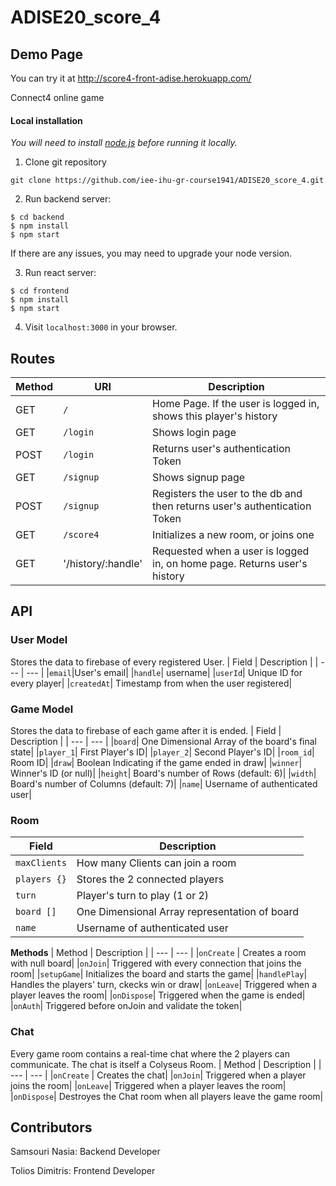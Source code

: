 # ADISE20_score_4


## Demo Page 
You can try it at http://score4-front-adise.herokuapp.com/

Connect4 online game

#### Local installation
*You will need to install [node.js](https://nodejs.org/en/download/) before running it locally.*

1. Clone git repository
```
git clone https://github.com/iee-ihu-gr-course1941/ADISE20_score_4.git
```

2. Run backend server:
```
$ cd backend
$ npm install
$ npm start
```
If there are any issues, you may need to upgrade your node version.

3. Run react server:
```
$ cd frontend
$ npm install
$ npm start
```
4. Visit `localhost:3000` in your browser.



## Routes
| Method | URI | Description|
| --- | --- | --- |
| GET | `/` | Home Page. If the user is logged in, shows this player's history|
| GET | `/login`| Shows login page|
| POST | `/login`| Returns user's authentication Token|
| GET | `/signup`| Shows signup page|
| POST | `/signup`| Registers the user to the db and then returns user's authentication Token|
| GET | `/score4`| Initializes a new room, or joins one|
| GET | '/history/:handle'| Requested when a user is logged in, on home page. Returns user's history|




## API

### User Model
Stores the data to firebase of every registered User.
| Field | Description |
| --- | --- |
|`email`|User's email|
|`handle`| username|
|`userId`| Unique ID for every player|
|`createdAt`| Timestamp from when the user registered|



### Game Model
Stores the data to firebase of each game after it is ended.
| Field | Description |
| --- | --- |
|`board`| One Dimensional Array of the board's final state|
|`player_1`| First Player's ID|
|`player_2`| Second Player's ID|
|`room_id`| Room ID|
|`draw`| Boolean Indicating if the game ended in draw|
|`winner`| Winner's ID (or null)|
|`height`| Board's number of Rows (default: 6)|
|`width`| Board's number of Columns (default: 7)|
|`name`| Username of authenticated user|


### Room
| Field | Description |
| --- | --- |
|`maxClients` | How many Clients can join a room |
|`players {}` | Stores the 2 connected players |
|`turn`   |     Player's turn to play (1 or 2)|
|`board []`  |  One Dimensional Array representation of board|
|`name`| Username of authenticated user|



**Methods**
| Method | Description |
| --- | --- |
|`onCreate` | Creates a room with null board|
|`onJoin`| Triggered with every connection that joins the room|
|`setupGame`| Initializes the board and starts the game|
|`handlePlay`| Handles the players' turn, ckecks win or draw|
|`onLeave`| Triggered when a player leaves the room|
|`onDispose`| Triggered when the game is ended|
|`onAuth`| Triggered  before onJoin and validate the token|

### Chat
Every game room contains a real-time chat where the 2 players can communicate.
The chat is itself a Colyseus Room.
| Method | Description |
| --- | --- |
|`onCreate` | Creates the chat|
|`onJoin`| Triggered when a player joins the room|
|`onLeave`| Triggered when a player leaves the room|
|`onDispose`| Destroyes the Chat room when all players leave the game room|

## Contributors

Samsouri Nasia: Backend Developer

Tolios Dimitris: Frontend Developer 

